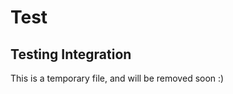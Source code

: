 Test
===

Testing Integration
----------------

This is a temporary file, and will be removed soon :)
